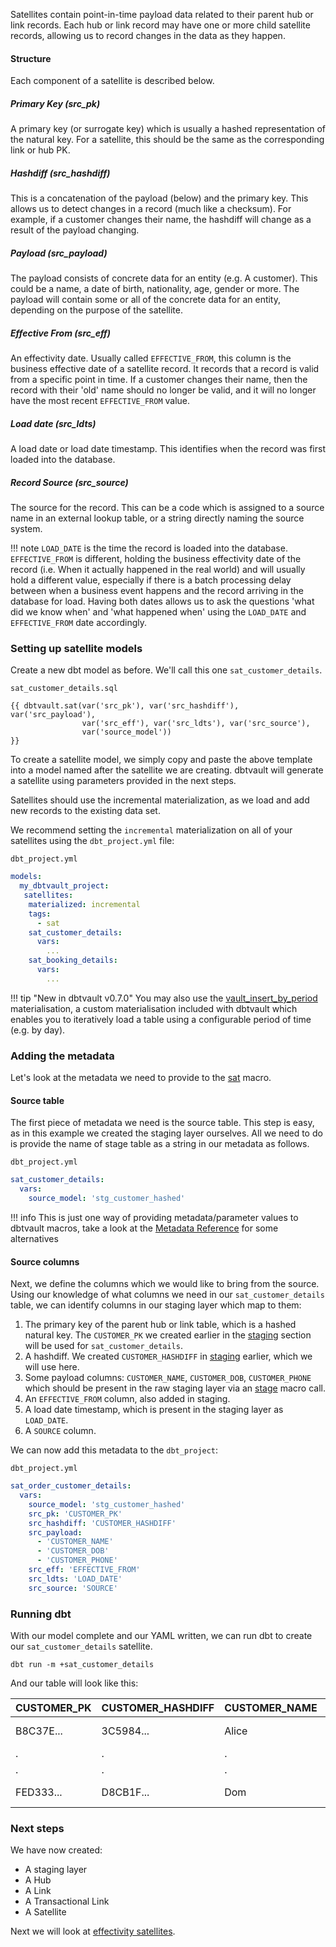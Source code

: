 Satellites contain point-in-time payload data related to their parent hub or link records. 
Each hub or link record may have one or more child satellite records, allowing us to record changes in 
the data as they happen. 

#### Structure

Each component of a satellite is described below.

##### Primary Key (src_pk)
A primary key (or surrogate key) which is usually a hashed representation of the natural key.
For a satellite, this should be the same as the corresponding link or hub PK.

##### Hashdiff (src_hashdiff)
This is a concatenation of the payload (below) and the primary key. This allows us to 
detect changes in a record (much like a checksum). For example, if a customer changes their name, the hashdiff 
will change as a result of the payload changing. 

##### Payload (src_payload)
The payload consists of concrete data for an entity (e.g. A customer). This could be
a name, a date of birth, nationality, age, gender or more. The payload will contain some or all of the
concrete data for an entity, depending on the purpose of the satellite. 

##### Effective From (src_eff)
An effectivity date. Usually called `EFFECTIVE_FROM`, this column is the business effective date of a 
satellite record. It records that a record is valid from a specific point in time.
If a customer changes their name, then the record with their 'old' name should no longer be valid, and it will no 
longer have the most recent `EFFECTIVE_FROM` value. 

##### Load date (src_ldts)
A load date or load date timestamp. This identifies when the record was first loaded into the database.

##### Record Source (src_source)
The source for the record. This can be a code which is assigned to a source name in an external lookup table, 
or a string directly naming the source system.

!!! note
    `LOAD_DATE` is the time the record is loaded into the database. `EFFECTIVE_FROM` is different, 
    holding the business effectivity date of the record (i.e. When it actually happened in the real world) and will usually 
    hold a different value, especially if there is a batch processing delay between when a business event happens and the 
    record arriving in the database for load. Having both dates allows us to ask the questions 'what did we know when' 
    and 'what happened when' using the `LOAD_DATE` and `EFFECTIVE_FROM` date accordingly. 

### Setting up satellite models

Create a new dbt model as before. We'll call this one `sat_customer_details`. 

`sat_customer_details.sql`
```jinja
{{ dbtvault.sat(var('src_pk'), var('src_hashdiff'), var('src_payload'),
                var('src_eff'), var('src_ldts'), var('src_source'),
                var('source_model'))                                   }}
```

To create a satellite model, we simply copy and paste the above template into a model named after the satellite we
are creating. dbtvault will generate a satellite using parameters provided in the next steps.

Satellites should use the incremental materialization, as we load and add new records to the existing data set. 

We recommend setting the `incremental` materialization on all of your satellites using the `dbt_project.yml` file:

`dbt_project.yml`
```yaml
models:
  my_dbtvault_project:
   satellites:
    materialized: incremental
    tags:
      - sat
    sat_customer_details:
      vars:
        ...
    sat_booking_details:
      vars:
        ...
```

!!! tip "New in dbtvault v0.7.0"
    You may also use the [vault_insert_by_period](../macros.md#vault_insert_by_period) materialisation, a custom materialisation 
    included with dbtvault which enables you to iteratively load a table using a configurable period of time (e.g. by day). 

### Adding the metadata

Let's look at the metadata we need to provide to the [sat](../macros.md#sat) macro.

#### Source table

The first piece of metadata we need is the source table. This step is easy, as in this example we created the 
staging layer ourselves.  All we need to do is provide the name of stage table as a string in our metadata 
as follows.

`dbt_project.yml`
```yaml
sat_customer_details:
  vars:
    source_model: 'stg_customer_hashed'
```

!!! info
    This is just one way of providing metadata/parameter values to dbtvault macros, take a look at 
    the [Metadata Reference](../metadata.md) for some alternatives
    
#### Source columns

Next, we define the columns which we would like to bring from the source.
Using our knowledge of what columns we need in our ```sat_customer_details``` table, we can identify columns in our
staging layer which map to them:

1. The primary key of the parent hub or link table,  which is a hashed natural key. 
The `CUSTOMER_PK` we created earlier in the [staging](tut_staging.md) section will be used for `sat_customer_details`.
2. A hashdiff. We created `CUSTOMER_HASHDIFF` in [staging](tut_staging.md) earlier, which we will use here.
3. Some payload columns: `CUSTOMER_NAME`, `CUSTOMER_DOB`, `CUSTOMER_PHONE` which should be present in the 
raw staging layer via an [stage](../macros.md#stage) macro call.
4. An `EFFECTIVE_FROM` column, also added in staging. 
5. A load date timestamp, which is present in the staging layer as `LOAD_DATE`. 
6. A `SOURCE` column.

We can now add this metadata to the ```dbt_project```:

`dbt_project.yml`
```yaml hl_lines="4 5 6 7 8 9 10 11 12"
sat_order_customer_details:
  vars:
    source_model: 'stg_customer_hashed'
    src_pk: 'CUSTOMER_PK'
    src_hashdiff: 'CUSTOMER_HASHDIFF'
    src_payload:
      - 'CUSTOMER_NAME'
      - 'CUSTOMER_DOB'
      - 'CUSTOMER_PHONE'
    src_eff: 'EFFECTIVE_FROM'
    src_ldts: 'LOAD_DATE'
    src_source: 'SOURCE'
```

### Running dbt

With our model complete and our YAML written, we can run dbt to create our `sat_customer_details` satellite.

`dbt run -m +sat_customer_details`
    
And our table will look like this:

| CUSTOMER_PK  | CUSTOMER_HASHDIFF | CUSTOMER_NAME | CUSTOMER_DOB | CUSTOMER_PHONE  | EFFECTIVE_FROM | LOAD_DATE    | SOURCE |
| ------------ | ------------      | ----------    | ------------ | --------------- | -------------- | ----------- | ------ |
| B8C37E...    | 3C5984...         | Alice         | 1997-04-24   | 17-214-233-1214 | 1993-01-01     | 1993-01-01  | 1      |
| .            | .                 | .             | .            | .               | .              | .           | 1      |
| .            | .                 | .             | .            | .               | .              | .           | 1      |
| FED333...    | D8CB1F...         | Dom           | 2018-04-13   | 17-214-233-1217 | 1993-01-01     | 1993-01-01  | 1      |


### Next steps

We have now created:

- A staging layer 
- A Hub 
- A Link
- A Transactional Link
- A Satellite

Next we will look at [effectivity satellites](tut_eff_satellites.md).